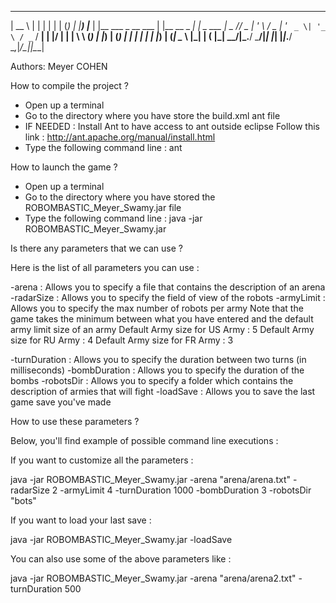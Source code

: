 _____       _                     _               _   _
 |  __ \     | |                   | |             | | (_)
 | |__) |___ | |__   ___  _ __ ___ | |__   __ _ ___| |_ _  ___
 |  _  // _ \| '_ \ / _ \| '_ ` _ \| '_ \ / _` / __| __| |/ __|
 | | \ \ (_) | |_) | (_) | | | | | | |_) | (_| \__ \ |_| | (__
 |_|  \_\___/|_.__/ \___/|_| |_| |_|_.__/ \__,_|___/\__|_|\___|


Authors: Meyer COHEN

How to compile the project ?

- Open up a terminal
- Go to the directory where you have store the build.xml ant file
- IF NEEDED : Install Ant to have access to ant outside eclipse
              Follow this link : http://ant.apache.org/manual/install.html
- Type the following command line : ant

How to launch the game ?

- Open up a terminal
- Go to the directory where you have stored the ROBOMBASTIC_Meyer_Swamy.jar file
- Type the following command line : java -jar ROBOMBASTIC_Meyer_Swamy.jar

Is there any parameters that we can use ?

Here is the list of all parameters you can use :

-arena : Allows you to specify a file that contains the description of an arena
-radarSize : Allows you to specify the field of view of the robots
-armyLimit : Allows you to specify the max number of robots per army
             Note that the game takes the minimum between what you have
             entered and the default army limit size of an army
             Default Army size for US Army : 5
             Default Army size for RU Army : 4
             Default Army size for FR Army : 3

-turnDuration : Allows you to specify the duration between two turns
                (in milliseconds)
-bombDuration : Allows you to specify the duration of the bombs
-robotsDir : Allows you to specify a folder which contains the description
             of armies that will fight
-loadSave : Allows you to save the last game save you've made

How to use these parameters ?

Below, you'll find example of possible command line executions :

If you want to customize all the parameters :

java -jar ROBOMBASTIC_Meyer_Swamy.jar -arena "arena/arena.txt" -radarSize 2 -armyLimit 4
-turnDuration 1000 -bombDuration 3 -robotsDir "bots"

If you want to load your last save :

java -jar ROBOMBASTIC_Meyer_Swamy.jar -loadSave

You can also use some of the above parameters like :

java -jar ROBOMBASTIC_Meyer_Swamy.jar -arena "arena/arena2.txt" -turnDuration 500
